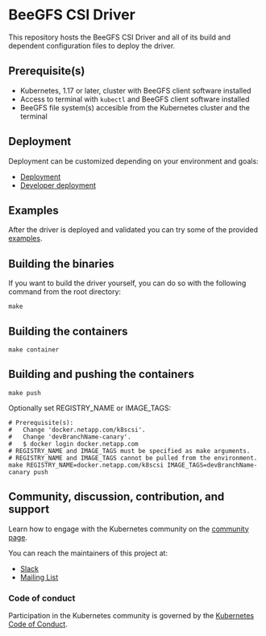# BeeGFS CSI Driver

This repository hosts the BeeGFS CSI Driver and all of its build and dependent configuration files to deploy the driver.

## Prerequisite(s)
- Kubernetes, 1.17 or later, cluster with BeeGFS client software installed
- Access to terminal with `kubectl` and BeeGFS client software installed
- BeeGFS file system(s) accesible from the Kubernetes cluster and the terminal

## Deployment
Deployment can be customized depending on your environment and goals:
- [Deployment](docs/deployment.md)
- [Developer deployment](docs/developer-deployment.md)

## Examples
After the driver is deployed and validated you can try some of the provided [examples](examples/README.md).

## Building the binaries
If you want to build the driver yourself, you can do so with the following command from the root directory:

```shell
make
```

## Building the containers

```shell
make container
```

## Building and pushing the containers

```shell
make push
```

Optionally set REGISTRY_NAME or IMAGE_TAGS:

```shell
# Prerequisite(s):
#   Change 'docker.netapp.com/k8scsi'.
#   Change 'devBranchName-canary'.
#   $ docker login docker.netapp.com 
# REGISTRY_NAME and IMAGE_TAGS must be specified as make arguments.
# REGISTRY_NAME and IMAGE_TAGS cannot be pulled from the environment.
make REGISTRY_NAME=docker.netapp.com/k8scsi IMAGE_TAGS=devBranchName-canary push
```

## Community, discussion, contribution, and support

Learn how to engage with the Kubernetes community on the [community page](http://kubernetes.io/community/).

You can reach the maintainers of this project at:

- [Slack](http://slack.k8s.io/)
- [Mailing List](https://groups.google.com/forum/#!forum/kubernetes-dev)

### Code of conduct

Participation in the Kubernetes community is governed by the [Kubernetes Code of Conduct](code-of-conduct.md).

[owners]: https://git.k8s.io/community/contributors/guide/owners.md
[Creative Commons 4.0]: https://git.k8s.io/website/LICENSE
